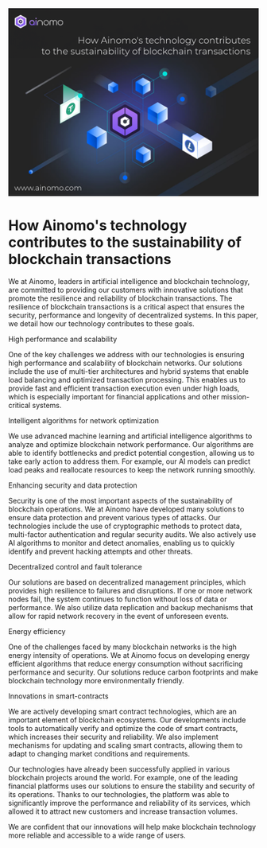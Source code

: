 <img src="https://github.com/ainomodatalab/news/blob/a049976066c6e7488af5df863d34b47fd3c39f55/30.10.2024/image.png" alt="image">
<br>
<h1>How Ainomo's technology contributes to the sustainability of blockchain transactions
</h1>
<p>We at Ainomo, leaders in artificial intelligence and blockchain technology, are committed to providing our customers with innovative solutions that promote the resilience and reliability of blockchain transactions. The resilience of blockchain transactions is a critical aspect that ensures the security, performance and longevity of decentralized systems. In this paper, we detail how our technology contributes to these goals.
</p>
<p>High performance and scalability
</p>
<p>One of the key challenges we address with our technologies is ensuring high performance and scalability of blockchain networks. Our solutions include the use of multi-tier architectures and hybrid systems that enable load balancing and optimized transaction processing. This enables us to provide fast and efficient transaction execution even under high loads, which is especially important for financial applications and other mission-critical systems.
</p>
<p>Intelligent algorithms for network optimization
</p>
<p>We use advanced machine learning and artificial intelligence algorithms to analyze and optimize blockchain network performance. Our algorithms are able to identify bottlenecks and predict potential congestion, allowing us to take early action to address them. For example, our AI models can predict load peaks and reallocate resources to keep the network running smoothly.
</p>
<p>Enhancing security and data protection
</p>
<p>Security is one of the most important aspects of the sustainability of blockchain operations. We at Ainomo have developed many solutions to ensure data protection and prevent various types of attacks. Our technologies include the use of cryptographic methods to protect data, multi-factor authentication and regular security audits. We also actively use AI algorithms to monitor and detect anomalies, enabling us to quickly identify and prevent hacking attempts and other threats.
</p>
<p>Decentralized control and fault tolerance
</p>
<p>Our solutions are based on decentralized management principles, which provides high resilience to failures and disruptions. If one or more network nodes fail, the system continues to function without loss of data or performance. We also utilize data replication and backup mechanisms that allow for rapid network recovery in the event of unforeseen events.
</p>
<p>Energy efficiency
</p>
<p>One of the challenges faced by many blockchain networks is the high energy intensity of operations. We at Ainomo focus on developing energy efficient algorithms that reduce energy consumption without sacrificing performance and security. Our solutions reduce carbon footprints and make blockchain technology more environmentally friendly.
</p>
<p>Innovations in  smart-contracts
</p>
<p>We are actively developing smart contract technologies, which are an important element of blockchain ecosystems. Our developments include tools to automatically verify and optimize the code of smart contracts, which increases their security and reliability. We also implement mechanisms for updating and scaling smart contracts, allowing them to adapt to changing market conditions and requirements.
</p>
<p>Our technologies have already been successfully applied in various blockchain projects around the world. For example, one of the leading financial platforms uses our solutions to ensure the stability and security of its operations. Thanks to our technologies, the platform was able to significantly improve the performance and reliability of its services, which allowed it to attract new customers and increase transaction volumes.
</p>
<p>We are confident that our innovations will help make blockchain technology more reliable and accessible to a wide range of users.
</p>

















